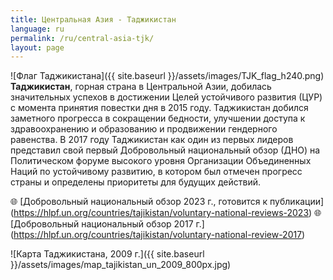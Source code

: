 ```yaml
---
title: Центральная Азия - Таджикистан
language: ru
permalink: /ru/central-asia-tjk/
layout: page
---
```


![Флаг Таджикистана]({{ site.baseurl }}/assets/images/TJK_flag_h240.png) **Таджикистан**, горная страна в Центральной Азии, добилась значительных успехов в достижении Целей устойчивого развития (ЦУР) с момента принятия повестки дня в 2015 году. Таджикистан добился заметного прогресса в сокращении бедности, улучшении доступа к здравоохранению и образованию и продвижении гендерного равенства. В 2017 году Таджикистан как один из первых лидеров представил свой первый Добровольный национальный обзор (ДНО) на Политическом форуме высокого уровня Организации Объединенных Наций по устойчивому развитию, в котором был отмечен прогресс страны и определены приоритеты для будущих действий.

🌐 [Добровольный национальный обзор 2023 г., готовится к публикации] (https://hlpf.un.org/countries/tajikistan/voluntary-national-reviews-2023)
🌐 [Добровольный национальный обзор 2017 г.] (https://hlpf.un.org/countries/tajikistan/voluntary-national-review-2017)

![Карта Таджикистана, 2009 г.]({{ site.baseurl }}/assets/images/map_tajikistan_un_2009_800px.jpg)
